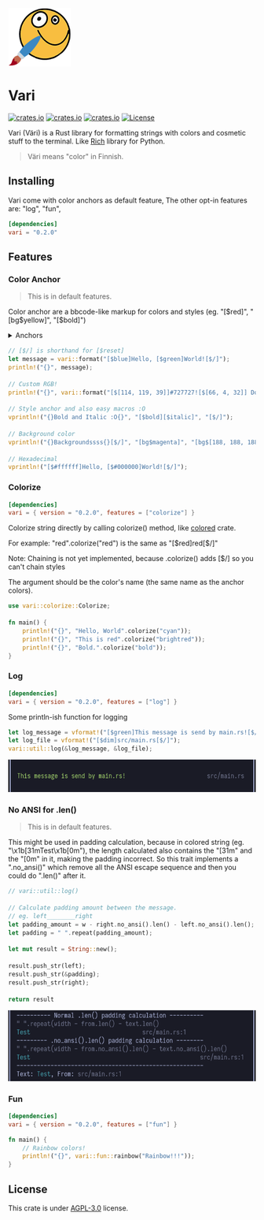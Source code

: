 ![Logo](https://raw.githubusercontent.com/azur1s/vari/master/assets/vari_logo.png)
# Vari
[![crates.io](https://img.shields.io/crates/v/vari.svg)](https://crates.io/crates/vari)
[![crates.io](https://docs.rs/chumsky/badge.svg)](https://docs.rs/vari/)
[![crates.io](https://img.shields.io/crates/dr/vari)](https://crates.io/crates/vari)
[![License](https://img.shields.io/crates/l/vari.svg)](https://github.com/azur1s/vari#license)

Vari (Väri) is a Rust library for formatting strings with colors and cosmetic stuff to the terminal. Like [Rich](https://github.com/Textualize/rich) library for Python.
> Väri means "color" in Finnish.

## Installing
Vari come with color anchors as default feature,
The other opt-in features are: "log", "fun",
```toml
[dependencies]
vari = "0.2.0"
```

## Features

### Color Anchor
> This is in default features.

Color anchor are a bbcode-like markup for colors and styles (eg. "[\$red]", "[bg\$yellow]", "[\$bold]")

<details>
<summary>Anchors</summary>
<p>Colors:</p>
<ul>
    <li>[$black]</li>
    <li>[$red]</li>
    <li>[$green]</li>
    <li>[$yellow]</li>
    <li>[$blue]</li>
    <li>[$magenta]</li>
    <li>[$cyan]</li>
    <li>[$white]</li>
    <li>[$reset] or [$r] or [$/]</li>
</ul>
<p>Bright colors:</p>
<ul>
    <li>[$bright_black] or [$brightblack]</li>
    <li>[$bright_red] or [$brightred]</li>
    <li>[$bright_green] or [$brightgreen]</li>
    <li>[$bright_yellow] or [$brightyellow]</li>
    <li>[$bright_blue] or [$brightblue]</li>
    <li>[$bright_magenta] or [$brightmagenta]</li>
    <li>[$bright_cyan] or [$brightcyan]</li>
    <li>[$bright_white] or [$brightwhite]</li>
</ul>
<p>Styles</p>
<ul>
    <li>[$regular]</li>
    <li>[$bold]</li>
    <li>[$dim] or [$low] or [$low_intensity] or [$lowintensity]</li>
    <li>[$italic]</li>
    <li>[$underline]</li>
    <li>[$blink] or [$blinking]</li>
    <li>[$reverse] or [$reversed]</li>
    <li>[$invisible] or [$hidden]</li>
    <li>[$strikethrough] or [$strike_through]</li>
</ul>
<p>Note: [bg$any] is a valid anchors, it will be translated to [$reversed][$any] (where `any` is the color/style name above)</p>
</details>

```rust
// [$/] is shorthand for [$reset]
let message = vari::format("[$blue]Hello, [$green]World![$/]");
println!("{}", message);

// Custom RGB!
println!("{}", vari::format("[$[114, 119, 39]]#727727![$[66, 4, 32]] Do you see it?[$/]"));

// Style anchor and also easy macros :O
vprintln!("{}Bold and Italic :O{}", "[$bold][$italic]", "[$/]");

// Background color
vprintln!("{}Backgroundssss{}[$/]", "[bg$magenta]", "[bg$[188, 188, 188]]World![$/]")

// Hexadecimal
vprintln!("[$#ffffff]Hello, [$#000000]World![$/]");
```

### Colorize
```toml
[dependencies]
vari = { version = "0.2.0", features = ["colorize"] }
```

Colorize string directly by calling colorize() method, like [colored](https://github.com/mackwic/colored) crate.

For example: "red".colorize("red") is the same as "[\$red]red[$/]"

Note: Chaining is not yet implemented, because .colorize() adds [$/] so you can't chain styles

The argument should be the color's name (the same name as the anchor colors).
```rust
use vari::colorize::Colorize;

fn main() {
    println!("{}", "Hello, World".colorize("cyan"));
    println!("{}", "This is red".colorize("brightred"));
    println!("{}", "Bold.".colorize("bold"));
}
```

### Log
```toml
[dependencies]
vari = { version = "0.2.0", features = ["log"] }
```

Some println-ish function for logging

```rust
let log_message = vformat!("[$green]This message is send by main.rs![$/]");
let log_file = vformat!("[$dim]src/main.rs[$/]");
vari::util::log(&log_message, &log_file);
```
![logs](https://raw.githubusercontent.com/azur1s/vari/master/assets/log.png)

### No ANSI for .len()
> This is in default features.

This might be used in padding calculation, because in colored string (eg. "\x1b[31mTest\x1b[0m"),
the length calculated also contains the "[31m" and the "[0m" in it, making the padding incorrect.
So this trait implements a ".no_ansi()" which remove all the ANSI escape sequence and then you could do
".len()" after it.
```rust
// vari::util::log()

// Calculate padding amount between the message.
// eg. left________right
let padding_amount = w - right.no_ansi().len() - left.no_ansi().len();
let padding = " ".repeat(padding_amount);
        
let mut result = String::new();

result.push_str(left);
result.push_str(&padding);
result.push_str(right);

return result      
```
![no_ansi()](https://raw.githubusercontent.com/azur1s/vari/master/assets/no_ansi.png)

### Fun
```toml
[dependencies]
vari = { version = "0.2.0", features = ["fun"] }
```

```rust
fn main() {
    // Rainbow colors!
    println!("{}", vari::fun::rainbow("Rainbow!!!"));
}
```
## License
This crate is under [AGPL-3.0](https://www.gnu.org/licenses/agpl-3.0.en.html) license.
